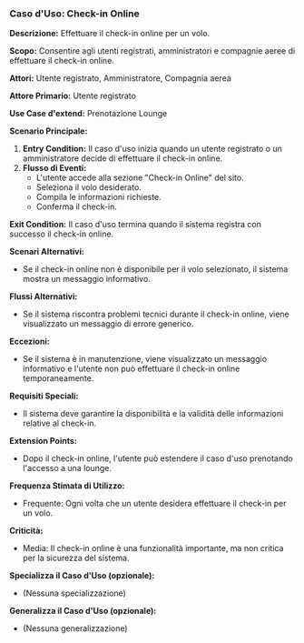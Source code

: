 ### Caso d'Uso: Check-in Online

**Descrizione:** Effettuare il check-in online per un volo.

**Scopo:** Consentire agli utenti registrati, amministratori e compagnie aeree di effettuare il check-in online.

**Attori:** Utente registrato, Amministratore, Compagnia aerea

**Attore Primario:** Utente registrato

**Use Case d'extend:** Prenotazione Lounge

**Scenario Principale:**
1. **Entry Condition:** Il caso d'uso inizia quando un utente registrato o un amministratore decide di effettuare il check-in online.
2. **Flusso di Eventi:**
   - L'utente accede alla sezione "Check-in Online" del sito.
   - Seleziona il volo desiderato.
   - Compila le informazioni richieste.
   - Conferma il check-in.

**Exit Condition:**
Il caso d'uso termina quando il sistema registra con successo il check-in online.

**Scenari Alternativi:**
- Se il check-in online non è disponibile per il volo selezionato, il sistema mostra un messaggio informativo.

**Flussi Alternativi:**
- Se il sistema riscontra problemi tecnici durante il check-in online, viene visualizzato un messaggio di errore generico.

**Eccezioni:**
- Se il sistema è in manutenzione, viene visualizzato un messaggio informativo e l'utente non può effettuare il check-in online temporaneamente.

**Requisiti Speciali:**
- Il sistema deve garantire la disponibilità e la validità delle informazioni relative al check-in.

**Extension Points:**
- Dopo il check-in online, l'utente può estendere il caso d'uso prenotando l'accesso a una lounge.

**Frequenza Stimata di Utilizzo:**
- Frequente: Ogni volta che un utente desidera effettuare il check-in per un volo.

**Criticità:**
- Media: Il check-in online è una funzionalità importante, ma non critica per la sicurezza del sistema.

**Specializza il Caso d'Uso (opzionale):**
- (Nessuna specializzazione)

**Generalizza il Caso d'Uso (opzionale):**
- (Nessuna generalizzazione)

